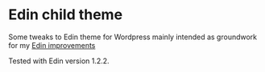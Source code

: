 # Edin child theme

Some tweaks to Edin theme for Wordpress mainly intended as groundwork for my [Edin improvements](https://github.com/austinjp/edin-improvements)

Tested with Edin version 1.2.2.
